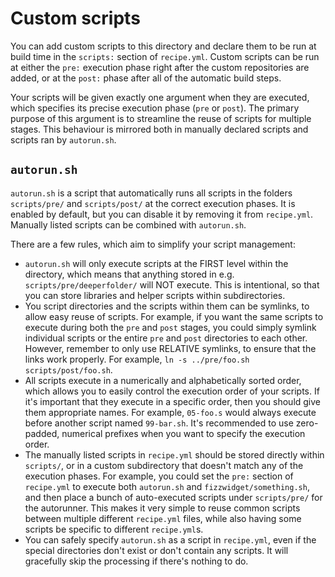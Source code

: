 # Custom scripts

You can add custom scripts to this directory and declare them to be run at build time in the `scripts:` section of `recipe.yml`. Custom scripts can be run at either the `pre:` execution phase right after the custom repositories are added, or at the `post:` phase after all of the automatic build steps.

Your scripts will be given exactly one argument when they are executed, which specifies its precise execution phase (`pre` or `post`). The primary purpose of this argument is to streamline the reuse of scripts for multiple stages. This behaviour is mirrored both in manually declared scripts and scripts ran by `autorun.sh`.

## `autorun.sh`

`autorun.sh` is a script that automatically runs all scripts in the folders `scripts/pre/` and `scripts/post/` at the correct execution phases. It is enabled by default, but you can disable it by removing it from `recipe.yml`. Manually listed scripts can be combined with `autorun.sh`.

There are a few rules, which aim to simplify your script management:

- `autorun.sh` will only execute scripts at the FIRST level within the directory, which
  means that anything stored in e.g. `scripts/pre/deeperfolder/` will NOT execute.
  This is intentional, so that you can store libraries and helper scripts
  within subdirectories.
- You script directories and the scripts within them can be symlinks, to allow
  easy reuse of scripts. For example, if you want the same scripts to execute
  during both the `pre` and `post` stages, you could simply symlink individual
  scripts or the entire `pre` and `post` directories to each other. However,
  remember to only use RELATIVE symlinks, to ensure that the links work
  properly. For example, `ln -s ../pre/foo.sh scripts/post/foo.sh`.
- All scripts execute in a numerically and alphabetically sorted order, which
  allows you to easily control the execution order of your scripts. If it's
  important that they execute in a specific order, then you should give them
  appropriate names. For example, `05-foo.s` would always execute before
  another script named `99-bar.sh`. It's recommended to use zero-padded,
  numerical prefixes when you want to specify the execution order.
- The manually listed scripts in `recipe.yml` should
  be stored directly within `scripts/`, or in a custom subdirectory that
  doesn't match any of the execution phases. For example, you could
  set the `pre:` section of `recipe.yml` to execute both `autorun.sh`
  and `fizzwidget/something.sh`, and then place a bunch of auto-executed
  scripts under `scripts/pre/` for the autorunner. This makes it very simple
  to reuse common scripts between multiple different `recipe.yml` files,
  while also having some scripts be specific to different `recipe.yml`s.
- You can safely specify `autorun.sh` as a script in `recipe.yml`,
  even if the special directories don't exist or don't contain any
  scripts. It will gracefully skip the processing if there's nothing to do.
